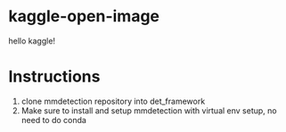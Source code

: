 # kaggle-open-image
hello kaggle!

# Instructions
1. clone mmdetection repository into det_framework
2. Make sure to install and setup mmdetection with virtual env setup, no need to do conda